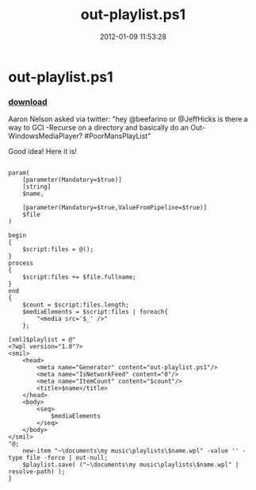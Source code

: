 ﻿---
pid:            3159
poster:         beefarino
title:          out-playlist.ps1
date:           2012-01-09 11:53:28
format:         posh
parent:         0
parent:         0

---

# out-playlist.ps1

### [download](3159.ps1)

Aaron Nelson asked via twitter: "hey @beefarino or @JeffHicks is there a way to GCI -Recurse on a directory and basically do an Out-WindowsMediaPlayer? #PoorMansPlayList"

Good idea!  Here it is!

```posh

param( 
	[parameter(Mandatory=$true)]
	[string]
	$name,
	
	[parameter(Mandatory=$true,ValueFromPipeline=$true)]
	$file
)

begin
{
	$script:files = @();
}
process
{
	$script:files += $file.fullname;
}
end
{
	$count = $script:files.length;
	$mediaElements = $script:files | foreach{
		"<media src='$_' />"
	};
	
[xml]$playlist = @"
<?wpl version="1.0"?>
<smil>
    <head>
        <meta name="Generator" content="out-playlist.ps1"/>
        <meta name="IsNetworkFeed" content="0"/>
        <meta name="ItemCount" content="$count"/>
        <title>$name</title>
    </head>
    <body>
        <seq>
			$mediaElements
        </seq>
    </body>
</smil>
"@;
	new-item "~\documents\my music\playlists\$name.wpl" -value '' -type file -force | out-null;
	$playlist.save( ("~\documents\my music\playlists\$name.wpl" | resolve-path) );
}
```
